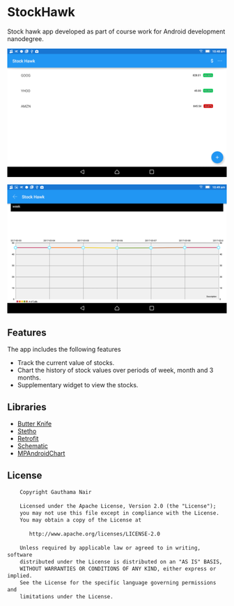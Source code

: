 # StockHawk
Stock hawk app developed as part of course work for Android development nanodegree.

![](https://github.com/Gauthamas/StockHawk/blob/master/images/Screenshot_2017-03-09-10-48-50.png)

![](https://github.com/Gauthamas/StockHawk/blob/master/images/Screenshot_2017-03-09-10-49-22.png)

## Features 

The app includes the following features
* Track the current value of stocks.
* Chart the history of stock values over periods of week, month and 3 months.
* Supplementary widget to view the stocks.

## Libraries
- [Butter Knife](https://github.com/JakeWharton/butterknife) 
- [Stetho](https://github.com/facebook/stetho) 
- [Retrofit](https://github.com/square/retrofit)
- [Schematic](https://github.com/SimonVT/schematic)
- [MPAndroidChart](https://github.com/PhilJay/MPAndroidChart)

## License

```
    Copyright Gauthama Nair

    Licensed under the Apache License, Version 2.0 (the "License");
    you may not use this file except in compliance with the License.
    You may obtain a copy of the License at

       http://www.apache.org/licenses/LICENSE-2.0

    Unless required by applicable law or agreed to in writing, software
    distributed under the License is distributed on an "AS IS" BASIS,
    WITHOUT WARRANTIES OR CONDITIONS OF ANY KIND, either express or implied.
    See the License for the specific language governing permissions and
    limitations under the License.
